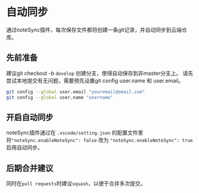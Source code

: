 # 自动同步

通过noteSync插件，每次保存文件都将创建一条git记录，并自动同步到云端仓库。

## 先前准备

建议git checkout -b  `develop` 创建分支，使得自动保存到非master分支上。
请先尝试本地提交有无问题，需要预先设置git config user.name 和 user.email。

```bash
git config --global user.email "youremail@email.com"
git config --global user.name "username"
```

## 开启自动同步

noteSync插件通过在 `.vscode/setting.json` 的配置文件里
将`"noteSync.enableNoteSync": false` 改为 `"noteSync.enableNoteSync": true` 启用自动同步。

## 后期合并建议

同时在`pull requests`时建议`squash`，以便于合并多次提交。
